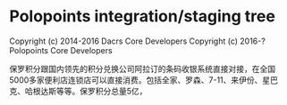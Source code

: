 Polopoints integration/staging tree
=====================================

Copyright (c) 2014-2016 Dacrs Core Developers
Copyright (c) 2016-? Polopoints Core Developers


保罗积分跟国内领先的积分兑换公司阿拉订的条码收银系统直接对接，在全国5000多家便利店连锁店可以直接消费。包括全家、罗森、7-11、来伊份、星巴克、哈根达斯等等。保罗积分总量5亿，

